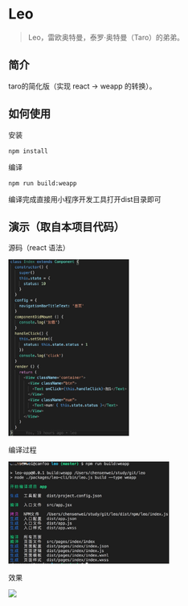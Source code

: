 # Leo

> Leo，雷欧奥特曼，泰罗·奥特曼（Taro）的弟弟。

## 简介
taro的简化版（实现 react -> weapp 的转换）。


## 如何使用
安装

```
npm install
```

编译
```
npm run build:weapp
```

编译完成直接用小程序开发工具打开dist目录即可

## 演示（取自本项目代码）

源码（react 语法）

<img src="./screenshot/code.jpg" width="240" >

编译过程

<img src="./screenshot/build.jpg" width="320">

效果

<img src="./screenshot/demo.gif" swidth="180">
